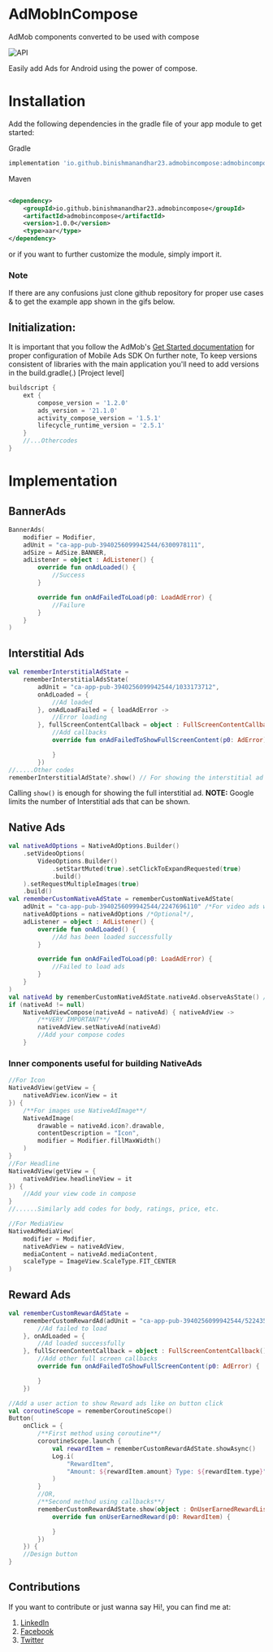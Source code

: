 # AdMobInCompose

AdMob components converted to be used with compose

![API](https://img.shields.io/badge/API-21%2B-brightgreen.svg)

Easily add Ads for Android using the power of compose.

# Installation

Add the following dependencies in the gradle file of your app module to get started:

Gradle

```groovy
implementation 'io.github.binishmanandhar23.admobincompose:admobincompose:1.0.0'

```

Maven

```xml

<dependency>
    <groupId>io.github.binishmanandhar23.admobincompose</groupId>
    <artifactId>admobincompose</artifactId>
    <version>1.0.0</version>
    <type>aar</type>
</dependency>
```

or if you want to further customize the module, simply import it.

### Note

If there are any confusions just clone github repository for proper use cases & to get the example
app shown in the gifs below.

## Initialization:

It is important that you follow the
AdMob's [Get Started documentation](https://developers.google.com/admob/android/quick-start) for
proper configuration of Mobile Ads SDK On further note, To keep versions consistent of libraries
with the main application you'll need to add versions in the build.gradle(.) [Project level]

```groovy
buildscript {
    ext {
        compose_version = '1.2.0'
        ads_version = '21.1.0'
        activity_compose_version = '1.5.1'
        lifecycle_runtime_version = '2.5.1'
    }
    //...Othercodes
}
```

# Implementation

## BannerAds

```kotlin
BannerAds(
    modifier = Modifier,
    adUnit = "ca-app-pub-3940256099942544/6300978111",
    adSize = AdSize.BANNER,
    adListener = object : AdListener() {
        override fun onAdLoaded() {
            //Success
        }

        override fun onAdFailedToLoad(p0: LoadAdError) {
            //Failure
        }
    }
)
```

## Interstitial Ads

```kotlin
val rememberInterstitialAdState =
    rememberInterstitialAdsState(
        adUnit = "ca-app-pub-3940256099942544/1033173712",
        onAdLoaded = {
            //Ad loaded
        }, onAdLoadFailed = { loadAdError ->
            //Error loading
        }, fullScreenContentCallback = object : FullScreenContentCallback() {
            //Add callbacks
            override fun onAdFailedToShowFullScreenContent(p0: AdError) {

            }
        })
//.....Other codes
rememberInterstitialAdState?.show() // For showing the interstitial ad
```

Calling `show()` is enough for showing the full interstitial ad.
**NOTE:** Google limits the number of Interstitial ads that can be shown.

## Native Ads

```kotlin
val nativeAdOptions = NativeAdOptions.Builder()
    .setVideoOptions(
        VideoOptions.Builder()
            .setStartMuted(true).setClickToExpandRequested(true)
            .build()
    ).setRequestMultipleImages(true)
    .build()
val rememberCustomNativeAdState = rememberCustomNativeAdState(
    adUnit = "ca-app-pub-3940256099942544/2247696110" /*For video ads we need to setup test device configuration*/,
    nativeAdOptions = nativeAdOptions /*Optional*/,
    adListener = object : AdListener() {
        override fun onAdLoaded() {
            //Ad has been loaded successfully
        }

        override fun onAdFailedToLoad(p0: LoadAdError) {
            //Failed to load ads
        }
    }
)
val nativeAd by rememberCustomNativeAdState.nativeAd.observeAsState() //Getting NativeAd object using observe
if (nativeAd != null)
    NativeAdViewCompose(nativeAd = nativeAd) { nativeAdView ->
        /**VERY IMPORTANT**/
        nativeAdView.setNativeAd(nativeAd)
        //Add your compose codes
    }
```

### Inner components useful for building NativeAds

```kotlin
//For Icon
NativeAdView(getView = {
    nativeAdView.iconView = it
}) {
    /**For images use NativeAdImage**/
    NativeAdImage(
        drawable = nativeAd.icon?.drawable,
        contentDescription = "Icon",
        modifier = Modifier.fillMaxWidth()
    )
}
//For Headline
NativeAdView(getView = {
    nativeAdView.headlineView = it
}) {
    //Add your view code in compose
}
//......Similarly add codes for body, ratings, price, etc.

//For MediaView
NativeAdMediaView(
    modifier = Modifier,
    nativeAdView = nativeAdView,
    mediaContent = nativeAd.mediaContent,
    scaleType = ImageView.ScaleType.FIT_CENTER
)
```

## Reward Ads

```kotlin
val rememberCustomRewardAdState =
    rememberCustomRewardAd(adUnit = "ca-app-pub-3940256099942544/5224354917", onAdFailedToLoad = {
        //Ad failed to load
    }, onAdLoaded = {
        //Ad loaded successfully
    }, fullScreenContentCallback = object : FullScreenContentCallback() {
        //Add other full screen callbacks
        override fun onAdFailedToShowFullScreenContent(p0: AdError) {

        }
    })

//Add a user action to show Reward ads like on button click
val coroutineScope = rememberCoroutineScope()
Button(
    onClick = {
        /**First method using coroutine**/
        coroutineScope.launch {
            val rewardItem = rememberCustomRewardAdState.showAsync()
            Log.i(
                "RewardItem",
                "Amount: ${rewardItem.amount} Type: ${rewardItem.type}"
            )
        }
        //OR,
        /**Second method using callbacks**/
        rememberCustomRewardAdState.show(object : OnUserEarnedRewardListener {
            override fun onUserEarnedReward(p0: RewardItem) {

            }
        })
    }) {
    //Design button
}
```

## Contributions

If you want to contribute or just wanna say Hi!, you can find me at:

1. [LinkedIn](https://www.linkedin.com/in/binish-manandhar-3136621b2/)
2. [Facebook](https://www.facebook.com/binish.manandhar)
3. [Twitter](https://twitter.com/NotBinish)

